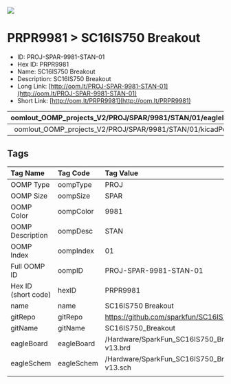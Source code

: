


  
![][im]
# PRPR9981 > SC16IS750 Breakout

- ID: PROJ-SPAR-9981-STAN-01
- Hex ID: PRPR9981
- Name: SC16IS750 Breakout
- Description: SC16IS750 Breakout
- Long Link: [http://oom.lt/PROJ-SPAR-9981-STAN-01](http://oom.lt/PROJ-SPAR-9981-STAN-01)
- Short Link: [http://oom.lt/PRPR9981](http://oom.lt/PRPR9981)
  

|oomlout_OOMP_projects_V2/PROJ/SPAR/9981/STAN/01/eagleImage.png|oomlout_OOMP_projects_V2/PROJ/SPAR/9981/STAN/01/eagleSchemImage.png|oomlout_OOMP_projects_V2/PROJ/SPAR/9981/STAN/01/kicadPcb3dFront.png|oomlout_OOMP_projects_V2/PROJ/SPAR/9981/STAN/01/kicadPcb3dBack.png|
| :---: | :---: | :---: | :---: |
|oomlout_OOMP_projects_V2/PROJ/SPAR/9981/STAN/01/kicadPcb3d.png||||

## Tags
  

|Tag Name|Tag Code|Tag Value|
| :--- | :--- | :--- |
|OOMP Type|oompType|PROJ|
|OOMP Size|oompSize|SPAR|
|OOMP Color|oompColor|9981|
|OOMP Description|oompDesc|STAN|
|OOMP Index|oompIndex|01|
|Full OOMP ID|oompID|PROJ-SPAR-9981-STAN-01|
|Hex ID (short code)|hexID|PRPR9981|
|name|name|SC16IS750 Breakout|
|gitRepo|gitRepo|https://github.com/sparkfun/SC16IS750_Breakout|
|gitName|gitName|SC16IS750_Breakout|
|eagleBoard|eagleBoard|/Hardware/SparkFun_SC16IS750_Breakout-v13.brd|
|eagleSchem|eagleSchem|/Hardware/SparkFun_SC16IS750_Breakout-v13.sch|
||||



[im]: PROJ/SPAR/9981/STAN/01/kicadPcb3d_450.png
